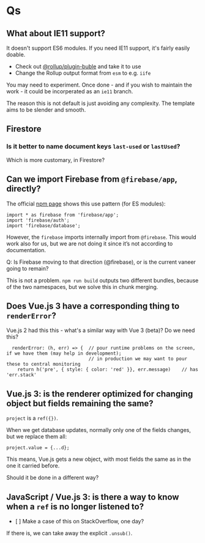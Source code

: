 # Qs

## What about IE11 support?

It doesn't support ES6 modules. If you need IE11 support, it's fairly easily doable.

- Check out [@rollup/plugin-buble](https://github.com/rollup/plugins/tree/master/packages/buble) and take it to use
- Change the Rollup output format from `esm` to e.g. `iife`

You may need to experiment. Once done - and if you wish to maintain the work - it could be incorperated as an `ie11` branch.

The reason this is not default is just avoiding any complexity. The template aims to be slender and smooth.


## Firestore

### Is it better to name document keys `last-used` or `lastUsed`?

Which is more customary, in Firestore?


## Can we import Firebase from `@firebase/app`, directly?

The official [npm page](https://www.npmjs.com/package/firebase) shows this use pattern (for ES modules):

```
import * as firebase from 'firebase/app';
import 'firebase/auth';
import 'firebase/database';
```

However, the `firebase` imports internally import from `@firebase`. This would work also for us, but we are not doing it since it’s not according to documentation.

Q: Is Firebase moving to that direction (@firebase), or is the current vaneer going to remain?

This is not a problem. `npm run build` outputs two different bundles, because of the two namespaces, but we solve this in chunk merging.


## Does Vue.js 3 have a corresponding thing to `renderError`?

Vue.js 2 had this this - what's a similar way with Vue 3 (beta)? Do we need this?

```
  renderError: (h, err) => {  // pour runtime problems on the screen, if we have them (may help in development);
                              // in production we may want to pour these to central monitoring
    return h('pre', { style: { color: 'red' }}, err.message)    // has 'err.stack'
```

## Vue.js 3: is the renderer optimized for changing object but fields remaining the same?

`project` is a `ref({})`. 

When we get database updates, normally only one of the fields changes, but we replace them all:

```
project.value = {...d};
```

This means, Vue.js gets a new object, with most fields the same as in the one it carried before.

Should it be done in a different way?


## JavaScript / Vue.js 3: is there a way to know when a `ref` is no longer listened to?

- [ ] Make a case of this on StackOverflow, one day?

If there is, we can take away the explicit `.unsub()`.

